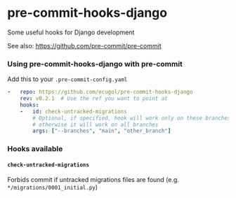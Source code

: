 pre-commit-hooks-django
================

Some useful hooks for Django development

See also: https://github.com/pre-commit/pre-commit

### Using pre-commit-hooks-django with pre-commit

Add this to your `.pre-commit-config.yaml`

```yaml
-   repo: https://github.com/ecugol/pre-commit-hooks-django
    rev: v0.2.1  # Use the ref you want to point at
    hooks:
    -   id: check-untracked-migrations
        # Optional, if specified, hook will work only on these branches
        # otherwise it will work on all branches
        args: ["--branches", "main", "other_branch"]
```

### Hooks available

#### `check-untracked-migrations`

Forbids commit if untracked migrations files are found (e.g. `*/migrations/0001_initial.py`)
